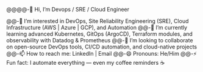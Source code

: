 @@@@-👋 Hi, I’m Devops / SRE / Cloud Engineer

@@-👀 I’m interested in DevOps, Site Reliability Engineering (SRE), Cloud Infrastructure (AWS | Azure | GCP), and Automation
@@-🌱 I’m currently learning advanced Kubernetes, GitOps (ArgoCD), Terraform modules, and observability with Datadog & Prometheus
@@-💞️ I’m looking to collaborate on open-source DevOps tools, CI/CD automation, and cloud-native projects
@@-📫 How to reach me: LinkedIn | Email
@@-😄 Pronouns: He/Him
@@-⚡ Fun fact: I automate everything — even my coffee reminders ☕
